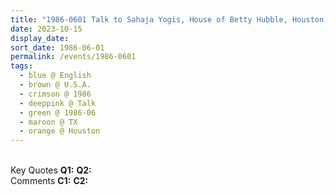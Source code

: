 ```yaml
---
title: "1986-0601 Talk to Sahaja Yogis, House of Betty Hubble, Houston, TX, U.S.A."
date: 2023-10-15
display_date: 
sort_date: 1986-06-01
permalink: /events/1986-0601
tags:
  - blue @ English
  - brown @ U.S.A.
  - crimson @ 1986
  - deeppink @ Talk
  - green @ 1986-06
  - maroon @ TX
  - orange @ Houston
---
```


<br>

<wave-list>
  <list-title color="DarkSeaGreen" width="55">Key Quotes</list-title>
  <list-item color="BlanchedAlmond" width="280"><b>Q1:</b> <i></i></list-item>
  <list-item color="Lavender" width="280"><b>Q2:</b> <i></i></list-item>
</wave-list>

<br>

<wave-list>
  <list-title color="DarkSeaGreen" width="55">Comments</list-title>
  <list-item color="BlanchedAlmond" width="280"><b>C1:</b> <i></i></list-item>
  <list-item color="Lavender" width="280"><b>C2:</b> <i></i></list-item>
</wave-list>
